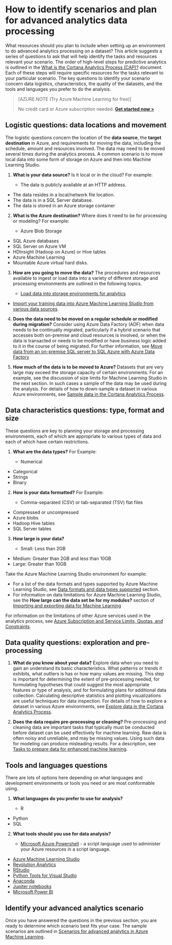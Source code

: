 <properties 
    pageTitle="How to identify scenarios and plan for advanced analytics data processing | Microsoft Azure" 
    description="Plan for advanced analytics by considering a series of key questions." 
    services="machine-learning" 
    documentationCenter="" 
    authors="bradsev"
    manager="paulettm" 
    editor="cgronlun" />

<tags 
    ms.service="machine-learning" 
    ms.workload="data-services" 
    ms.tgt_pltfrm="na" 
    ms.devlang="na" 
    ms.topic="article" 
    ms.date="11/23/2015" 
    ms.author="bradsev" /> 


# How to identify scenarios and plan for advanced analytics data processing
What resources should you plan to include when setting up an environment to do advanced analytics processing on a dataset? This article suggests a series of questions to ask that will help identify the tasks and resources relevant your scenario. The order of high-level steps for predictive analytics is outlined in the [What is the Cortana Analytics Process (CAP)?](machine-learning-data-science-the-cortana-analytics-process.md) document. Each of these steps will require specific resources for the  tasks relevant to your particular scenario. The key questions to identify your scenario concern data logistics, characteristics, the quality of the datasets, and the tools and languages you prefer to do the analysis.

>[AZURE.NOTE (Try Azure Machine Learning for free)]
>
>No credit card or Azure subscription needed. <a href="https://studio.azureml.net/?selectAccess=true&o=2" target="_blank">**Get started now >**</a>


## Logistic questions: data locations and movement
The logistic questions concern the location of the **data source**, the **target destination** in Azure, and requirements for moving the data, including the schedule, amount and resources involved. The data may need to be moved several times during the analytics process. A common scenario is to move local data into some form of storage on Azure and then into Machine Learning Studio.

1. **What is your data source?** Is it local or in the cloud? For example:

   * The data is publicly available at an HTTP address.
* The data resides in a local/network file location.
* The data is in a SQL Server database.
* The data is stored in an Azure storage container

2. **What is the Azure destination?** Where does it need to be for processing or modeling? For example:

   * Azure Blob Storage
* SQL Azure databases
* SQL Server on Azure VM
* HDInsight (Hadoop on Azure) or Hive tables
* Azure Machine Learning
* Mountable Azure virtual hard disks.

3. **How are you going to move the data?** The procedures and resources available to ingest or load data into a variety of different storage and processing environments are outlined in the following topics.

   * [Load data into storage environments for analytics](machine-learning-data-science-ingest-data.md) 
* [Import your training data into Azure Machine Learning Studio from various data sources](machine-learning-data-science-import-data,md.md).

4. **Does the data need to be moved on a regular schedule or modified during migration?** Consider using Azure Data Factory (ADF) when data needs to be continually migrated, particularly if a hybrid scenario that accesses both on-premise and cloud resources is involved, or when the data is transacted or needs to be modified or have business logic added to it in the course of being migrated. For further information, see [Move data from an on-premise SQL server to SQL Azure with Azure Data Factory](machine-learning-data-science-move-sql-azure-adf.md)

5. **How much of the data is to be moved to Azure?** Datasets that are very large may exceed the storage capacity of certain environments. For an example, see the discussion of size limits for Machine Learning Studio in the next section. In such cases a sample of the data may be used during the analysis. For details of how to down-sample a dataset in various Azure environments, see [Sample data in the Cortana Analytics Process](machine-learning-data-science-sample-data.md).


## Data characteristics questions: type, format and size
These questions are key to planning your storage and processing environments, each of which are appropriate to various types of data and each of which have certain restrictions. 

1. **What are the data types?** For Example: 

   * Numerical
* Categorical
* Strings
* Binary

2. **How is your data formatted?** For Example:

   * Comma-separated (CSV) or tab-separated (TSV) flat files
* Compressed or uncompressed
* Azure blobs
* Hadoop Hive tables
* SQL Server tables

3. **How large is your data?**

   * Small: Less than 2GB
* Medium: Greater than 2GB and less than 10GB
* Large: Greater than 10GB


Take the Azure Machine Learning Studio environment for example:

* For a list of the data formats and types supported by Azure Machine Learning Studio, see
[Data formats and data types supported](machine-learning-data-science-import-data.md#data-formats-and-data-types-supported) section.
* For information on data limitations for Azure Machine Learning Studio, see the **How large can the data set be for my modules?** section of [Importing and exporting data for Machine Learning](machine-learning-faq.md#machine-learning-studio-questions)

For information on the limitations of other Azure services used in the analytics process, see [Azure Subscription and Service Limits, Quotas, and Constraints](azure-subscription-service-limits.md).

## Data quality questions: exploration and pre-processing
1. **What do you know about your data?** Explore data when you need to gain an understand its basic characteristics. What patterns or trends it exhibits, what outliers is has or how many values are missing. This step is important for determining the extent of pre-processing needed, for formulating hypotheses that could suggest the most appropriate features or type of analysis, and for formulating plans for additional data collection. Calculating descriptive statistics and plotting visualizations are useful techniques for data inspection. For details of how to explore a dataset in various Azure environments, see [Explore data in the Cortana Analytics Process](machine-learning-data-science-explore-data.md).

2. **Does the data require pre-processing or cleaning?**
Pre-processing and cleaning data are important tasks that typically must be conducted before dataset can be used effectively for machine learning. Raw data is often noisy and unreliable, and may be missing values. Using such data for modeling can produce misleading results. For a description, see [Tasks to prepare data for enhanced machine learning](machine-learning-data-science-prepare-data.md).


## Tools and languages questions
There are lots of options here depending on what languages and development environments or tools you need or are most conformable using.

1. **What languages do you prefer to use for analysis?**  

   * R
* Python
* SQL

2. **What tools should you use for data analysis?**

   * [Microsoft Azure Powershell](powershell-install-configure.md) - a script language used to administer your Azure resources in a script language.
* [Azure Machine Learning Studio](machine-learning-what-is-ml-studio/.md)
* [Revolution Analytics](http://www.revolutionanalytics.com/revolution-r-open)
* [RStudio](http://www.rstudio.com)
* [Python Tools for Visual Studio](http://microsoft.github.io/PTVS/)
* [Anaconda](https://www.continuum.io/why-anaconda)
* [Jupiter notebooks](http://jupyter.org/)
* [Microsoft Power BI](http://powerbi.microsoft.com) 


## Identify your advanced analytics scenario
Once you have answered the questions in the previous section, you are ready to determine which scenario best fits your case. The sample scenarios are outlined in [Scenarios for advanced analytics in Azure Machine Learning](../machine-learning-data-science-plan-sample-scenarios.md).


